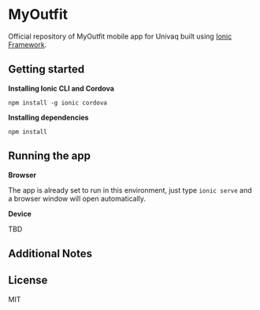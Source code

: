 # MyOutfit

Official repository of MyOutfit mobile app for Univaq built using [Ionic Framework](http://ionicframework.com).

## Getting started

**Installing Ionic CLI and Cordova**

    npm install -g ionic cordova

**Installing dependencies**

    npm install

## Running the app

**Browser**

The app is already set to run in this environment, just type `ionic serve` and a browser window will open automatically.

**Device**

TBD

## Additional Notes

## License

MIT
